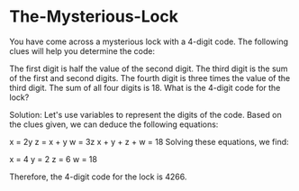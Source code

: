 # The-Mysterious-Lock
You have come across a mysterious lock with a 4-digit code. The following clues will help you determine the code:

The first digit is half the value of the second digit.
The third digit is the sum of the first and second digits.
The fourth digit is three times the value of the third digit.
The sum of all four digits is 18.
What is the 4-digit code for the lock?

Solution:
Let's use variables to represent the digits of the code. Based on the clues given, we can deduce the following equations:

x = 2y
z = x + y
w = 3z
x + y + z + w = 18
Solving these equations, we find:

x = 4
y = 2
z = 6
w = 18

Therefore, the 4-digit code for the lock is 4266.
